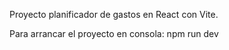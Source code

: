 Proyecto planificador de gastos en React con Vite.

Para arrancar el proyecto en consola: npm run dev

